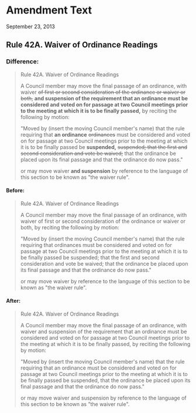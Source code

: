 # Amendment Text

September 23, 2013

## Rule 42A. Waiver of Ordinance Readings

### Difference:

> Rule 42A. Waiver of Ordinance Readings
>
> A Council member may move the final passage of an ordinance, with waiver 
> ~~of first or second consideration of the ordinance or waiver or both,~~
> **and suspension of the requirement that an ordinance must be considered and voted on 
> for passage at two Council meetings prior to the meeting at which it is to be finally passed,**
> by reciting the following by motion:
>
> "Moved by (insert the moving Council member's name) that the rule requiring that 
> **an ordinance**
> ~~ordinances~~
> must be considered and voted on for passage at two Council meetings prior
> to the meeting at which it is to be finally passed be **suspended,** 
> ~~suspended; that the first and second consideration and vote be waived;~~
> that the ordinance be placed
> upon its final passage and that the ordinance do now pass."
>
> or may move waiver **and suspension** 
> by reference to the language of this section to be known as "the waiver rule".

#### Before:

> Rule 42A. Waiver of Ordinance Readings
>
> A Council member may move the final passage of an ordinance, with waiver 
> of first or second consideration of the ordinance or waiver or both, 
> by reciting the following by motion:
>
> "Moved by (insert the moving Council member's name) that the rule requiring that 
> ordinances 
> must be considered and voted on for passage at two Council meetings prior
> to the meeting at which it is to be finally passed be suspended; 
> that the first and second consideration and vote be waived;
> that the ordinance be placed
> upon its final passage and that the ordinance do now pass."
>
> or may move waiver 
> by reference to the language of this section to be known as "the waiver rule".

#### After:

> Rule 42A. Waiver of Ordinance Readings
>
> A Council member may move the final passage of an ordinance, with waiver 
> and suspension of the requirement that an ordinance must be considered and voted on 
> for passage at two Council meetings prior to the meeting at which it is to be finally passed,
> by reciting the following by motion:
>
> "Moved by (insert the moving Council member's name) that the rule requiring that 
> an ordinance
> must be considered and voted on for passage at two Council meetings prior
> to the meeting at which it is to be finally passed be suspended,
> that the ordinance be placed
> upon its final passage and that the ordinance do now pass."
>
> or may move waiver and suspension 
> by reference to the language of this section to be known as "the waiver rule".
